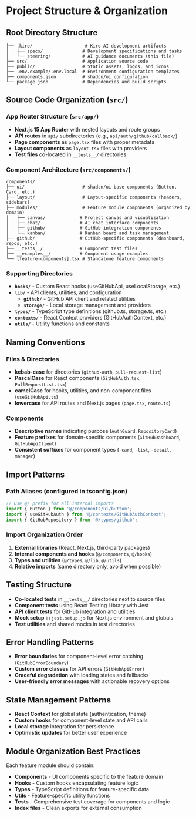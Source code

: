 # Project Structure & Organization

## Root Directory Structure

```
├── .kiro/                    # Kiro AI development artifacts
│   ├── specs/               # Development specifications and tasks
│   └── steering/            # AI guidance documents (this file)
├── src/                     # Application source code
├── public/                  # Static assets, logos, and icons
├── .env.example/.env.local  # Environment configuration templates
├── components.json          # shadcn/ui configuration
└── package.json             # Dependencies and build scripts
```

## Source Code Organization (`src/`)

### App Router Structure (`src/app/`)
- **Next.js 15 App Router** with nested layouts and route groups
- **API routes** in `api/` subdirectories (e.g., `api/auth/github/callback/`)
- **Page components** as `page.tsx` files with proper metadata
- **Layout components** as `layout.tsx` files with providers
- **Test files** co-located in `__tests__/` directories

### Component Architecture (`src/components/`)

```
components/
├── ui/                      # shadcn/ui base components (Button, Card, etc.)
├── layout/                  # Layout-specific components (headers, sidebars)
├── modules/                 # Feature module components (organized by domain)
│   ├── canvas/             # Project canvas and visualization
│   ├── chat/               # AI chat interface components
│   ├── github/             # GitHub integration components
│   └── kanban/             # Kanban board and task management
├── github/                 # GitHub-specific components (dashboard, repos, etc.)
├── __tests__/              # Component test files
├── __examples__/           # Component usage examples
└── [feature-components].tsx # Standalone feature components
```

### Supporting Directories

- **`hooks/`** - Custom React hooks (useGitHubApi, useLocalStorage, etc.)
- **`lib/`** - API clients, utilities, and configuration
  - **`github/`** - GitHub API client and related utilities
  - **`storage/`** - Local storage management and providers
- **`types/`** - TypeScript type definitions (github.ts, storage.ts, etc.)
- **`contexts/`** - React Context providers (GitHubAuthContext, etc.)
- **`utils/`** - Utility functions and constants

## Naming Conventions

### Files & Directories
- **kebab-case** for directories (`github-auth`, `pull-request-list`)
- **PascalCase** for React components (`GitHubAuth.tsx`, `PullRequestList.tsx`)
- **camelCase** for hooks, utilities, and non-component files (`useGitHubApi.ts`)
- **lowercase** for API routes and Next.js pages (`page.tsx`, `route.ts`)

### Components
- **Descriptive names** indicating purpose (`AuthGuard`, `RepositoryCard`)
- **Feature prefixes** for domain-specific components (`GitHubDashboard`, `GitHubApiClient`)
- **Consistent suffixes** for component types (`-card`, `-list`, `-detail`, `-manager`)

## Import Patterns

### Path Aliases (configured in tsconfig.json)
```typescript
// Use @/ prefix for all internal imports
import { Button } from '@/components/ui/button';
import { useGitHubAuth } from '@/contexts/GitHubAuthContext';
import { GitHubRepository } from '@/types/github';
```

### Import Organization Order
1. **External libraries** (React, Next.js, third-party packages)
2. **Internal components and hooks** (`@/components`, `@/hooks`)
3. **Types and utilities** (`@/types`, `@/lib`, `@/utils`)
4. **Relative imports** (same directory only, avoid when possible)

## Testing Structure

- **Co-located tests** in `__tests__/` directories next to source files
- **Component tests** using React Testing Library with Jest
- **API client tests** for GitHub integration and utilities
- **Mock setup** in `jest.setup.js` for Next.js environment and globals
- **Test utilities** and shared mocks in test directories

## Error Handling Patterns

- **Error boundaries** for component-level error catching (`GitHubErrorBoundary`)
- **Custom error classes** for API errors (`GitHubApiError`)
- **Graceful degradation** with loading states and fallbacks
- **User-friendly error messages** with actionable recovery options

## State Management Patterns

- **React Context** for global state (authentication, theme)
- **Custom hooks** for component-level state and API calls
- **Local storage** integration for persistence
- **Optimistic updates** for better user experience

## Module Organization Best Practices

Each feature module should contain:
- **Components** - UI components specific to the feature domain
- **Hooks** - Custom hooks encapsulating feature logic
- **Types** - TypeScript definitions for feature-specific data
- **Utils** - Feature-specific utility functions
- **Tests** - Comprehensive test coverage for components and logic
- **Index files** - Clean exports for external consumption